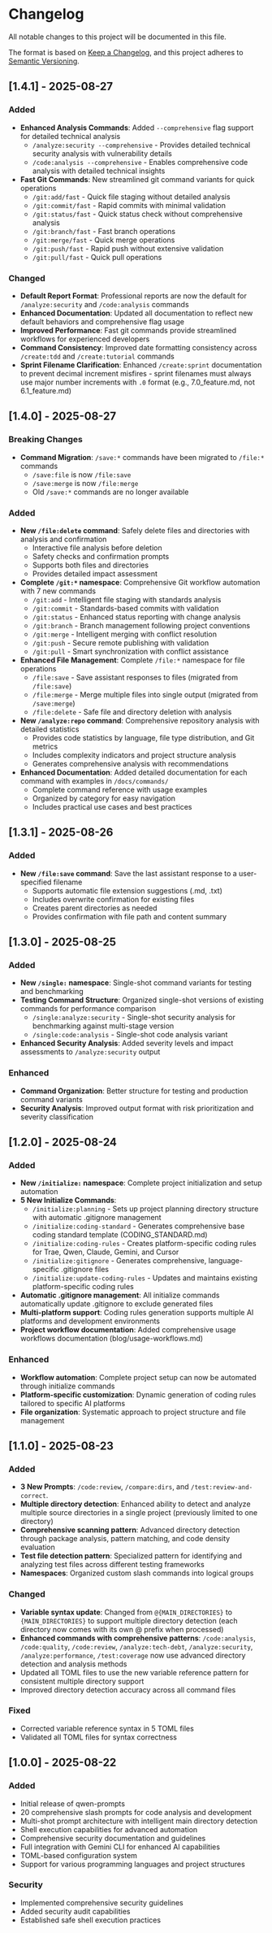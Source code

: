 # Changelog

All notable changes to this project will be documented in this file.

The format is based on [Keep a Changelog](https://keepachangelog.com/en/1.0.0/),
and this project adheres to [Semantic Versioning](https://semver.org/spec/v2.0.0.html).

## [1.4.1] - 2025-08-27

### Added
- **Enhanced Analysis Commands**: Added `--comprehensive` flag support for detailed technical analysis
  - `/analyze:security --comprehensive` - Provides detailed technical security analysis with vulnerability details
  - `/code:analysis --comprehensive` - Enables comprehensive code analysis with detailed technical insights
- **Fast Git Commands**: New streamlined git command variants for quick operations
  - `/git:add/fast` - Quick file staging without detailed analysis
  - `/git:commit/fast` - Rapid commits with minimal validation
  - `/git:status/fast` - Quick status check without comprehensive analysis
  - `/git:branch/fast` - Fast branch operations
  - `/git:merge/fast` - Quick merge operations
  - `/git:push/fast` - Rapid push without extensive validation
  - `/git:pull/fast` - Quick pull operations

### Changed
- **Default Report Format**: Professional reports are now the default for `/analyze:security` and `/code:analysis` commands
- **Enhanced Documentation**: Updated all documentation to reflect new default behaviors and comprehensive flag usage
- **Improved Performance**: Fast git commands provide streamlined workflows for experienced developers
- **Command Consistency**: Improved date formatting consistency across `/create:tdd` and `/create:tutorial` commands
- **Sprint Filename Clarification**: Enhanced `/create:sprint` documentation to prevent decimal increment misfires - sprint filenames must always use major number increments with `.0` format (e.g., 7.0_feature.md, not 6.1_feature.md)

## [1.4.0] - 2025-08-27

### Breaking Changes
- **Command Migration**: `/save:*` commands have been migrated to `/file:*` commands
  - `/save:file` is now `/file:save`
  - `/save:merge` is now `/file:merge`
  - Old `/save:*` commands are no longer available

### Added
- **New `/file:delete` command**: Safely delete files and directories with analysis and confirmation
  - Interactive file analysis before deletion
  - Safety checks and confirmation prompts
  - Supports both files and directories
  - Provides detailed impact assessment
- **Complete `/git:*` namespace**: Comprehensive Git workflow automation with 7 new commands
  - `/git:add` - Intelligent file staging with standards analysis
  - `/git:commit` - Standards-based commits with validation
  - `/git:status` - Enhanced status reporting with change analysis
  - `/git:branch` - Branch management following project conventions
  - `/git:merge` - Intelligent merging with conflict resolution
  - `/git:push` - Secure remote publishing with validation
  - `/git:pull` - Smart synchronization with conflict assistance
- **Enhanced File Management**: Complete `/file:*` namespace for file operations
  - `/file:save` - Save assistant responses to files (migrated from `/file:save`)
  - `/file:merge` - Merge multiple files into single output (migrated from `/save:merge`)
  - `/file:delete` - Safe file and directory deletion with analysis
- **New `/analyze:repo` command**: Comprehensive repository analysis with detailed statistics
  - Provides code statistics by language, file type distribution, and Git metrics
  - Includes complexity indicators and project structure analysis
  - Generates comprehensive analysis with recommendations
- **Enhanced Documentation**: Added detailed documentation for each command with examples in `/docs/commands/`
  - Complete command reference with usage examples
  - Organized by category for easy navigation
  - Includes practical use cases and best practices

## [1.3.1] - 2025-08-26

### Added
- **New `/file:save` command**: Save the last assistant response to a user-specified filename
  - Supports automatic file extension suggestions (.md, .txt)
  - Includes overwrite confirmation for existing files
  - Creates parent directories as needed
  - Provides confirmation with file path and content summary

## [1.3.0] - 2025-08-25

### Added
- **New `/single:` namespace**: Single-shot command variants for testing and benchmarking
- **Testing Command Structure**: Organized single-shot versions of existing commands for performance comparison
  - `/single:analyze:security` - Single-shot security analysis for benchmarking against multi-stage version
  - `/single:code:analysis` - Single-shot code analysis variant
- **Enhanced Security Analysis**: Added severity levels and impact assessments to `/analyze:security` output

### Enhanced
- **Command Organization**: Better structure for testing and production command variants
- **Security Analysis**: Improved output format with risk prioritization and severity classification

## [1.2.0] - 2025-08-24

### Added
- **New `/initialize:` namespace**: Complete project initialization and setup automation
- **5 New Initialize Commands**:
  - `/initialize:planning` - Sets up project planning directory structure with automatic .gitignore management
  - `/initialize:coding-standard` - Generates comprehensive base coding standard template (CODING_STANDARD.md)
  - `/initialize:coding-rules` - Creates platform-specific coding rules for Trae, Qwen, Claude, Gemini, and Cursor
  - `/initialize:gitignore` - Generates comprehensive, language-specific .gitignore files
  - `/initialize:update-coding-rules` - Updates and maintains existing platform-specific coding rules
- **Automatic .gitignore management**: All initialize commands automatically update .gitignore to exclude generated files
- **Multi-platform support**: Coding rules generation supports multiple AI platforms and development environments
- **Project workflow documentation**: Added comprehensive usage workflows documentation (blog/usage-workflows.md)

### Enhanced
- **Workflow automation**: Complete project setup can now be automated through initialize commands
- **Platform-specific customization**: Dynamic generation of coding rules tailored to specific AI platforms
- **File organization**: Systematic approach to project structure and file management

## [1.1.0] - 2025-08-23

### Added
- **3 New Prompts**: `/code:review`, `/compare:dirs`, and `/test:review-and-correct`.
- **Multiple directory detection**: Enhanced ability to detect and analyze multiple source directories in a single project (previously limited to one directory)
- **Comprehensive scanning pattern**: Advanced directory detection through package analysis, pattern matching, and code density evaluation
- **Test file detection pattern**: Specialized pattern for identifying and analyzing test files across different testing frameworks
- **Namespaces**: Organized custom slash commands into logical groups
### Changed
- **Variable syntax update**: Changed from `@{MAIN_DIRECTORIES}` to `{MAIN_DIRECTORIES}` to support multiple directory detection (each directory now comes with its own @ prefix when processed)
- **Enhanced commands with comprehensive patterns**: `/code:analysis`, `/code:quality`, `/code:review`, `/analyze:tech-debt`, `/analyze:security`, `/analyze:performance`, `/test:coverage` now use advanced directory detection and analysis methods
- Updated all TOML files to use the new variable reference pattern for consistent multiple directory support
- Improved directory detection accuracy across all command files

### Fixed
- Corrected variable reference syntax in 5 TOML files
- Validated all TOML files for syntax correctness

## [1.0.0] - 2025-08-22

### Added
- Initial release of qwen-prompts
- 20 comprehensive slash prompts for code analysis and development
- Multi-shot prompt architecture with intelligent main directory detection
- Shell execution capabilities for advanced automation
- Comprehensive security documentation and guidelines
- Full integration with Gemini CLI for enhanced AI capabilities
- TOML-based configuration system
- Support for various programming languages and project structures

### Security
- Implemented comprehensive security guidelines
- Added security audit capabilities
- Established safe shell execution practices